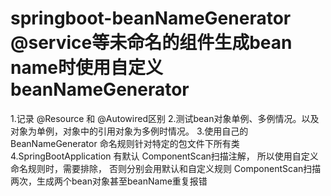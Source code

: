 # springboot-beanNameGenerator @service等未命名的组件生成bean name时使用自定义beanNameGenerator

1.记录 @Resource 和 @Autowired区别
2.测试bean对象单例、多例情况。以及对象为单例，对象中的引用对象为多例时情况。
3.使用自己的 BeanNameGenerator 命名规则针对特定的包文件下所有类
4.SpringBootApplication 有默认 ComponentScan扫描注解，
所以使用自定义命名规则时，需要排除，
否则分别会用默认和自定义规则 ComponentScan扫描两次，生成两个bean对象甚至beanName重复报错
